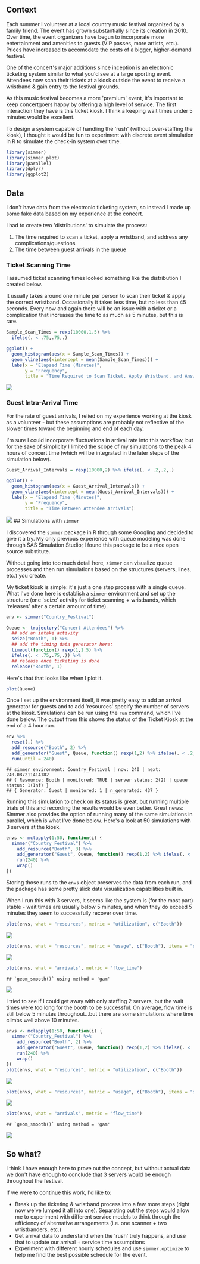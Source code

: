 Context
-------

Each summer I volunteer at a local country music festival organized by a family friend. The event has grown substantially since its creation in 2010. Over time, the event organizers have begun to incorporate more entertainment and amenities to guests (VIP passes, more artists, etc.). Prices have increased to accomodate the costs of a bigger, higher-demand festival.

One of the concert's major additions since inception is an electronic ticketing system similar to what you'd see at a large sporting event. Attendees now scan their tickets at a kiosk outside the event to receive a wristband & gain entry to the festival grounds.

As this music festival becomes a more 'premium' event, it's important to keep concertgoers happy by offering a high level of service. The first interaction they have is this ticket kiosk. I think a keeping wait times under 5 minutes would be excellent.

To design a system capable of handling the 'rush' (without over-staffing the kiosk), I thought it would be fun to experiment with discrete event simulation in R to simulate the check-in system over time.

``` r
library(simmer)
library(simmer.plot)
library(parallel)
library(dplyr)
library(ggplot2)
```

Data
----

I don't have data from the electronic ticketing system, so instead I made up some fake data based on my experience at the concert.

I had to create two 'distributions' to simulate the process:

1.  The time required to scan a ticket, apply a wristband, and address any complications/questions
2.  The time between guest arrivals in the queue

### Ticket Scanning Time

I assumed ticket scanning times looked something like the distribution I created below.

It usually takes around one minute per person to scan their ticket & apply the correct wristband. Occasionally it takes less time, but no less than 45 seconds. Every now and again there will be an issue with a ticket or a complication that increases the time to as much as 5 minutes, but this is rare.

``` r
Sample_Scan_Times = rexp(10000,1.5) %>% 
  ifelse(. < .75,.75,.)

ggplot() + 
  geom_histogram(aes(x = Sample_Scan_Times)) + 
  geom_vline(aes(xintercept = mean(Sample_Scan_Times))) +
  labs(x = "Elapsed Time (Minutes)",
       y = "Frequency",
       title = "Time Required to Scan Ticket, Apply Wristband, and Answer Questions")
```

<img src="https://github.com/MatthewBrower/QueuingWorkflow/Event_Simulation_files/figure-markdown_github/unnamed-chunk-1-1.png">

### Guest Intra-Arrival Time

For the rate of guest arrivals, I relied on my experience working at the kiosk as a volunteer - but these assumptions are probably not reflective of the slower times toward the beginning and end of each day.

I'm sure I could incorporate fluctuations in arrival rate into this workflow, but for the sake of simplicity I limited the scope of my simulations to the peak 4 hours of concert time (which will be integrated in the later steps of the simulation below).

``` r
Guest_Arrival_Intervals = rexp(10000,2) %>% ifelse(. < .2,.2,.) 

ggplot() + 
  geom_histogram(aes(x = Guest_Arrival_Intervals)) + 
  geom_vline(aes(xintercept = mean(Guest_Arrival_Intervals))) +
  labs(x = "Elapsed Time (Minutes)",
       y = "Frequency",
       title = "Time Between Attendee Arrivals")
```

![](Event_Simulation_files/figure-markdown_github/unnamed-chunk-2-1.png) \#\# Simulations with `simmer`

I discovered the `simmer` package in R through some Googling and decided to give it a try. My only previous experience with queue modeling was done through SAS Simulation Studio; I found this package to be a nice open source substitute.

Without going into too much detail here, `simmer` can visualize queue processes and then run simulations based on the structures (servers, lines, etc.) you create.

My ticket kiosk is simple: it's just a one step process with a single queue. What I've done here is establish a `simmer` environment and set up the structure (one 'seize' activity for ticket scanning + wristbands, which 'releases' after a certain amount of time).

``` r
env <- simmer("Country_Festival")

Queue <- trajectory("Concert Attendees") %>%
  ## add an intake activity 
  seize("Booth", 1) %>%
  ## add the timing data generator here:
  timeout(function() rexp(1,1.5) %>% 
  ifelse(. < .75,.75,.)) %>%
  ## release once ticketing is done
  release("Booth", 1)
```

Here's that that looks like when I plot it.

``` r
plot(Queue)
```

<!--html_preserve-->

<script type="application/json" data-for="htmlwidget-5d619bed012dc8a9bcba">{"x":{"diagram":"digraph {\n\nnode [fontname = \"sans-serif\",\n     width = \"1.5\"]\n\n\n  \"1\" [label = \"Seize\", shape = \"box\", style = \"filled\", color = \"#7FC97F\", tooltip = \"resource: Booth, amount: 1\"] \n  \"2\" [label = \"Timeout\", shape = \"box\", style = \"solid\", color = \"black\", tooltip = \"delay: 0x7ff66c503950\"] \n  \"3\" [label = \"Release\", shape = \"box\", style = \"filled\", color = \"#7FC97F\", tooltip = \"resource: Booth, amount: 1\"] \n\"1\"->\"2\" [id = \"1\", color = \"black\", style = \"solid\"] \n\"2\"->\"3\" [id = \"2\", color = \"black\", style = \"solid\"] \n}","config":{"engine":null,"options":null}},"evals":[],"jsHooks":[]}</script>
<!--/html_preserve-->
Once I set up the environment itself, it was pretty easy to add an arrival generator for guests and to add 'resources' specify the number of servers at the kiosk. Simulations can be run using the `run` command, which I've done below. The output from this shows the status of the Ticket Kiosk at the end of a 4 hour run.

``` r
env %>% 
  reset(.) %>% 
  add_resource("Booth", 2) %>%
  add_generator("Guest", Queue, function() rexp(1,2) %>% ifelse(. < .2,.2,.)) %>%
  run(until = 240)
```

    ## simmer environment: Country_Festival | now: 240 | next: 240.087211414182
    ## { Resource: Booth | monitored: TRUE | server status: 2(2) | queue status: 1(Inf) }
    ## { Generator: Guest | monitored: 1 | n_generated: 437 }

Running this simulation to check on its status is great, but running multiple trials of this and recording the results would be even better. Great news: Simmer also provides the option of running many of the same simulations in parallel, which is what I've done below. Here's a look at 50 simulations with 3 servers at the kiosk.

``` r
envs <- mclapply(1:50, function(i) {
  simmer("Country_Festival") %>%
    add_resource("Booth", 3) %>%
    add_generator("Guest", Queue, function() rexp(1,2) %>% ifelse(. < .2,.2,.) ) %>%
    run(240) %>%
    wrap()
})
```

Storing those runs to the `envs` object preserves the data from each run, and the package has some pretty slick data visualization capabilities built in.

When I run this with 3 servers, it seems like the system is (for the most part) stable - wait times are usually below 5 minutes, and when they do exceed 5 minutes they seem to successfully recover over time.

``` r
plot(envs, what = "resources", metric = "utilization", c("Booth"))
```

![](Event_Simulation_files/figure-markdown_github/unnamed-chunk-7-1.png)

``` r
plot(envs, what = "resources", metric = "usage", c("Booth"), items = "server")
```

![](Event_Simulation_files/figure-markdown_github/unnamed-chunk-7-2.png)

``` r
plot(envs, what = "arrivals", metric = "flow_time")
```

    ## `geom_smooth()` using method = 'gam'

![](Event_Simulation_files/figure-markdown_github/unnamed-chunk-7-3.png)

I tried to see if I could get away with only staffing 2 servers, but the wait times were too long for the booth to be successful. On average, flow time is still below 5 minutes throughout...but there are some simulations where time climbs well above 10 minutes.

``` r
envs <- mclapply(1:50, function(i) {
  simmer("Country_Festival") %>%
    add_resource("Booth", 2) %>%
    add_generator("Guest", Queue, function() rexp(1,2) %>% ifelse(. < .2,.2,.) ) %>%
    run(240) %>%
    wrap()
})
plot(envs, what = "resources", metric = "utilization", c("Booth"))
```

![](Event_Simulation_files/figure-markdown_github/unnamed-chunk-9-1.png)

``` r
plot(envs, what = "resources", metric = "usage", c("Booth"), items = "server")
```

![](Event_Simulation_files/figure-markdown_github/unnamed-chunk-9-2.png)

``` r
plot(envs, what = "arrivals", metric = "flow_time")
```

    ## `geom_smooth()` using method = 'gam'

![](Event_Simulation_files/figure-markdown_github/unnamed-chunk-9-3.png)

So what?
--------

I think I have enough here to prove out the concept, but without actual data we don't have enough to conclude that 3 servers would be enough throughout the festival.

If we were to continue this work, I'd like to:

-   Break up the ticketing & wristband process into a few more steps (right now we've lumped it all into one). Separating out the steps would allow me to experiment with different service models to think through the efficiency of alternative arrangements (i.e. one scanner + two wristbanders, etc.)
-   Get arrival data to understand when the 'rush' truly happens, and use that to update our arrival + service time assumptions
-   Experiment with different hourly schedules and use `simmer.optimize` to help me find the best possible schedule for the event.

